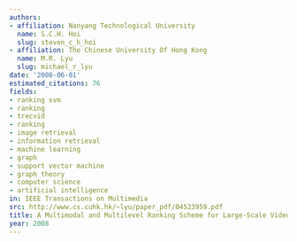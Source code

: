 ```yaml
---
authors:
- affiliation: Nanyang Technological University
  name: S.C.H. Hoi
  slug: steven_c_h_hoi
- affiliation: The Chinese University Of Hong Kong
  name: M.R. Lyu
  slug: michael_r_lyu
date: '2008-06-01'
estimated_citations: 76
fields:
- ranking svm
- ranking
- trecvid
- ranking
- image retrieval
- information retrieval
- machine learning
- graph
- support vector machine
- graph theory
- computer science
- artificial intelligence
in: IEEE Transactions on Multimedia
src: http://www.cs.cuhk.hk/~lyu/paper_pdf/04523959.pdf
title: A Multimodal and Multilevel Ranking Scheme for Large-Scale Video Retrieval
year: 2008
---
```

